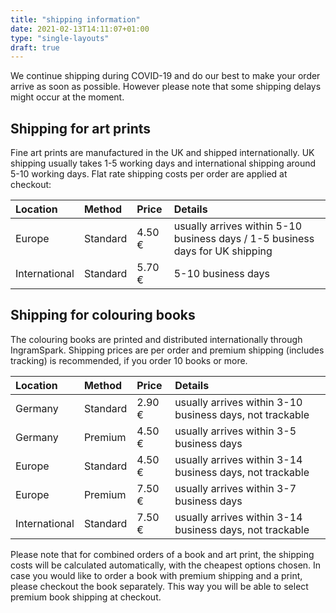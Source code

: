 ```yaml
---
title: "shipping information"
date: 2021-02-13T14:11:07+01:00
type: "single-layouts"
draft: true
---
```


We continue shipping during COVID-19 and do our best to make your order arrive as soon as possible. However please note that some shipping delays might occur at the moment.

## Shipping for art prints

Fine art prints are manufactured in the UK and shipped internationally. UK shipping usually takes 1-5 working days and international shipping around 5-10 working days. Flat rate shipping costs per order are applied at checkout:

| Location      | Method   | Price  | Details                                                                       |
| :------------ | :------- | :----- | :---------------------------------------------------------------------------- |
| Europe        | Standard | 4.50 € | usually arrives within 5-10 business days / 1-5 business days for UK shipping |
| International | Standard | 5.70 € | 5-10 business days                                                            |

## Shipping for colouring books

The colouring books are printed and distributed internationally through IngramSpark. Shipping prices are per order and premium shipping (includes tracking) is recommended, if you order 10 books or more.

| Location      | Method   | Price  | Details                                                  |
| :------------ | :------- | :----- | :------------------------------------------------------- |
| Germany       | Standard | 2.90 € | usually arrives within 3-10 business days, not trackable |
| Germany       | Premium  | 4.50 € | usually arrives within 3-5 business days                 |
| Europe        | Standard | 4.50 € | usually arrives within 3-14 business days, not trackable |
| Europe        | Premium  | 7.50 € | usually arrives within 3-7 business days                 |
| International | Standard | 7.50 € | usually arrives within 3-14 business days, not trackable |

Please note that for combined orders of a book and art print, the shipping costs will be calculated automatically, with the cheapest options chosen. In case you would like to order a book with premium shipping and a print, please checkout the book separately. This way you will be able to select premium book shipping at checkout.
